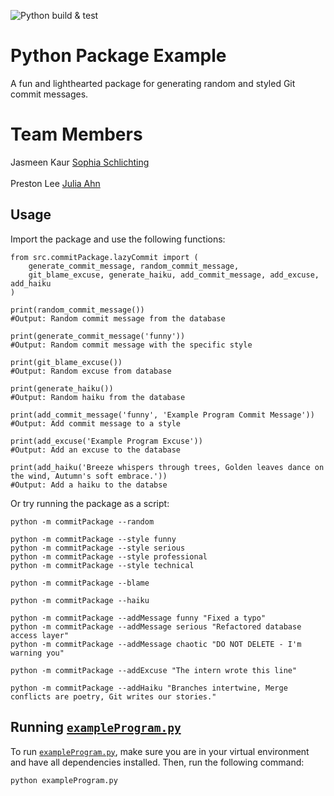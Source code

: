![Python build & test](https://github.com/software-students-spring2025/3-python-package-pack-it-up/actions/build.yaml/badge.svg)

# Python Package Example

A fun and lighthearted package for generating random and styled Git commit messages.

# Team Members

Jasmeen Kaur
[Sophia Schlichting](https://github.com/schlichtings)<br/>  
Preston Lee
[Julia Ahn](https://github.com/juliaahn)<br/>

## Usage

Import the package and use the following functions:

```
from src.commitPackage.lazyCommit import (
    generate_commit_message, random_commit_message,
    git_blame_excuse, generate_haiku, add_commit_message, add_excuse, add_haiku
)

print(random_commit_message())
#Output: Random commit message from the database

print(generate_commit_message('funny'))
#Output: Random commit message with the specific style

print(git_blame_excuse())
#Output: Random excuse from database

print(generate_haiku())
#Output: Random haiku from the database

print(add_commit_message('funny', 'Example Program Commit Message'))
#Output: Add commit message to a style

print(add_excuse('Example Program Excuse'))
#Output: Add an excuse to the database

print(add_haiku('Breeze whispers through trees, Golden leaves dance on the wind, Autumn's soft embrace.'))
#Output: Add a haiku to the databse
```

Or try running the package as a script:

```
python -m commitPackage --random

python -m commitPackage --style funny
python -m commitPackage --style serious
python -m commitPackage --style professional
python -m commitPackage --style technical

python -m commitPackage --blame

python -m commitPackage --haiku

python -m commitPackage --addMessage funny "Fixed a typo"
python -m commitPackage --addMessage serious "Refactored database access layer"
python -m commitPackage --addMessage chaotic "DO NOT DELETE - I'm warning you"

python -m commitPackage --addExcuse "The intern wrote this line"

python -m commitPackage --addHaiku "Branches intertwine, Merge conflicts are poetry, Git writes our stories."
```

## Running [`exampleProgram.py`](exampleProgram.py)

To run [`exampleProgram.py`](exampleProgram.py), make sure you are in your virtual environment and have all dependencies installed. Then, run the following command:

```bash
python exampleProgram.py
```



